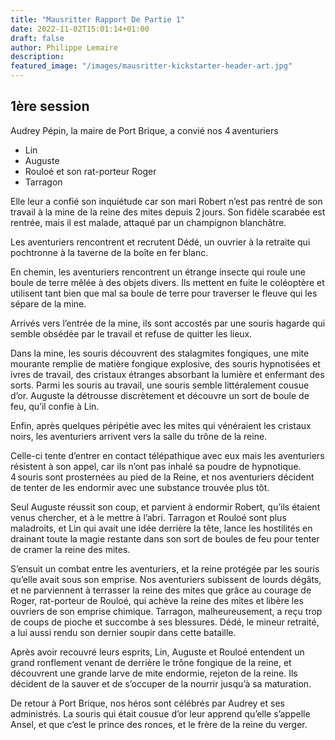 ```yaml
---
title: "Mausritter Rapport De Partie 1"
date: 2022-11-02T15:01:14+01:00
draft: false
author: Philippe Lemaire
description:
featured_image: "/images/mausritter-kickstarter-header-art.jpg"
---
```


## 1ère session

Audrey Pépin, la maire de Port Brique, a convié nos 4 aventuriers

- Lin
- Auguste
- Rouloé et son rat-porteur Roger
- Tarragon

Elle leur a confié son inquiétude car son mari Robert n’est pas rentré de son travail à la mine de la reine des mites depuis 2 jours. Son fidèle scarabée est rentrée, mais il est malade, attaqué par un champignon blanchâtre.

Les aventuriers rencontrent et recrutent Dédé, un ouvrier à la retraite qui pochtronne à la taverne de la boîte en fer blanc.

En chemin, les aventuriers rencontrent un étrange insecte qui roule une boule de terre mêlée à des objets divers. Ils mettent en fuite le coléoptère et utilisent tant bien que mal sa boule de terre pour traverser le fleuve qui les sépare de la mine.

Arrivés vers l’entrée de la mine, ils sont accostés par une souris hagarde qui semble obsédée par le travail et refuse de quitter les lieux.

Dans la mine, les souris découvrent des stalagmites fongiques, une mite mourante remplie de matière fongique explosive, des souris hypnotisées et ivres de travail, des cristaux étranges absorbant la lumière et enfermant des sorts.
Parmi les souris au travail, une souris semble littéralement cousue d’or. Auguste la détrousse discrètement et découvre un sort de boule de feu, qu’il confie à Lin.

Enfin, après quelques péripétie avec les mites qui vénéraient les cristaux noirs, les aventuriers arrivent vers la salle du trône de la reine.

Celle-ci tente d’entrer en contact télépathique avec eux mais les aventuriers résistent à son appel, car ils n’ont pas inhalé sa poudre de hypnotique. 4 souris sont prosternées au pied de la Reine, et nos aventuriers décident de tenter de les endormir avec une substance trouvée plus tôt.

Seul Auguste réussit son coup, et parvient à endormir Robert, qu’ils étaient venus chercher, et à le mettre à l’abri.
Tarragon et Rouloé sont plus maladroits, et Lin qui avait une idée derrière la tête, lance les hostilités en drainant toute la magie restante dans son sort de boules de feu pour tenter de cramer la reine des mites.

S’ensuit un combat entre les aventuriers, et la reine protégée par les souris qu’elle avait sous son emprise.
Nos aventuriers subissent de lourds dégâts, et ne parviennent à terrasser la reine des mites que grâce au courage de Roger, rat-porteur de Rouloé, qui achève la reine des mites et libère les ouvriers de son emprise chimique.
Tarragon, malheureusement, a reçu trop de coups de pioche et succombe à ses blessures. Dédé, le mineur retraité, a lui aussi rendu son dernier soupir dans cette bataille.

Après avoir recouvré leurs esprits, Lin, Auguste et Rouloé entendent un grand ronflement venant de derrière le trône fongique de la reine, et découvrent une grande larve de mite endormie, rejeton de la reine. Ils décident de la sauver et de s’occuper de la nourrir jusqu’à sa maturation.

De retour à Port Brique, nos héros sont célébrés par Audrey et ses administrés. La souris qui était cousue d’or leur apprend qu’elle s’appelle Ansel, et que c’est le prince des ronces, et le frère de la reine du verger.
